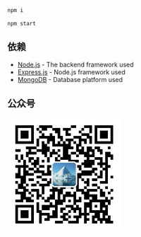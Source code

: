 


```
npm i
```

```
npm start
```

## 依赖

* [Node.js](https://nodejs.org) - The backend framework used
* [Express.js](https://github.com/expressjs/express) - Node.js framework used
* [MongoDB](https://www.mongodb.com/) - Database platform used


## 公众号
![image text](qrcode_for_gh_7b73d371e8e8_258.jpg)
